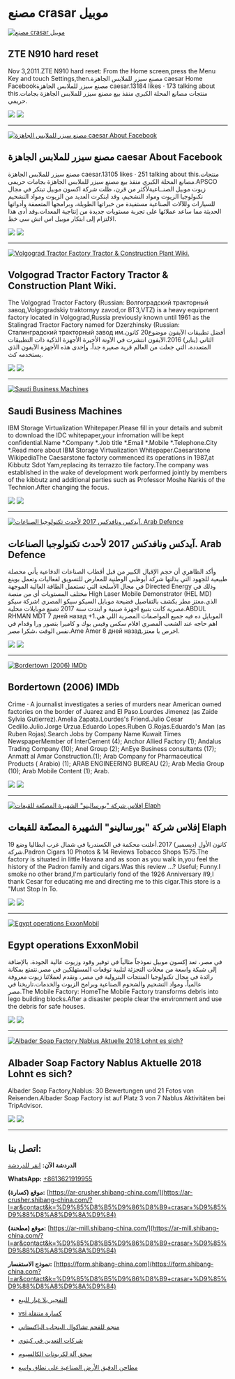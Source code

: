 # مصنع crasar موبيل

<a href="https://swt.shibang-china.com/?l=ar&img&k=%D9%85%D8%B5%D9%86%D8%B9+crasar+%D9%85%D9%88%D8%A8%D9%8A%D9%84" target="_blank">![مصنع crasar موبيل](http://static.shibang-china.com/all-800x300/816.jpg)</a>

## ZTE N910 hard reset
Nov 3,2011.ZTE N910 hard reset: From the Home screen,press the Menu Key and touch Settings,then.مصنع سيزر للملابس الجاهزة caesar Home Facebookمصنع سيزر للملابس الجاهزة caesar.13184 likes · 173 talking about this.منتجات مصانع المحلة الكبري منفذ بيع مصنع سيزر للملابس الجاهزة بجامات حريمي.


<a href="https://whatsapp.shibangsoft.com/WhatsApp.php" target="_blank" title="WhatsApp">![](http://static.shibang-china.com/icon/whatsapp.png)</a> <a href="https://swt.shibang-china.com/?l=ar&icon&k=%D9%85%D8%B5%D9%86%D8%B9+crasar+%D9%85%D9%88%D8%A8%D9%8A%D9%84" target="_blank">![](http://static.shibang-china.com/icon/chat-ar.png)</a>

---

<a href="https://swt.shibang-china.com/?l=ar&img&k=%D9%85%D8%B5%D9%86%D8%B9+crasar+%D9%85%D9%88%D8%A8%D9%8A%D9%84" target="_blank">![مصنع سيزر للملابس الجاهزة caesar About Facebook](http://static.shibang-china.com/all-800x300/338.jpg)</a>

## مصنع سيزر للملابس الجاهزة caesar About Facebook
مصنع سيزر للملابس الجاهزة caesar.13105 likes · 251 talking about this.منتجات مصانع المحلة الكبري منفذ بيع مصنع سيزر للملابس الجاهزة بجامات حريمي.APSCO زيوت موبيل الصنــاعيةلأكثر من قرن، ظلت شركة اكسون موبيل تبتكر في مجال تكنولوجيا الزيوت ومواد التشحيم، وقد ابتكرت العديد من الزيوت ومواد التشحيم للسيارات وللآلات الصناعية مستفيدة من خبراتها الطويلة، وبرامجها المتعمقة وأدواتها الحديثة مما ساعد عملائها على تجربة مستويات جديدة من إنتاجية المعدات.وقد أدى هذا الالتزام إلى ابتكار موبيل اس اتش سي خط.


<a href="https://whatsapp.shibangsoft.com/WhatsApp.php" target="_blank" title="WhatsApp">![](http://static.shibang-china.com/icon/whatsapp.png)</a> <a href="https://swt.shibang-china.com/?l=ar&icon&k=%D9%85%D8%B5%D9%86%D8%B9+crasar+%D9%85%D9%88%D8%A8%D9%8A%D9%84" target="_blank">![](http://static.shibang-china.com/icon/chat-ar.png)</a>

---

<a href="https://swt.shibang-china.com/?l=ar&img&k=%D9%85%D8%B5%D9%86%D8%B9+crasar+%D9%85%D9%88%D8%A8%D9%8A%D9%84" target="_blank">![Volgograd Tractor Factory Tractor &amp; Construction Plant Wiki.](http://static.shibang-china.com/all-800x300/778.jpg)</a>

## Volgograd Tractor Factory Tractor &amp; Construction Plant Wiki.
The Volgograd Tractor Factory (Russian: Волгоградский тракторный завод,Volgogradskiy traktornyy zavod,or ВТЗ,VTZ) is a heavy equipment factory located in Volgograd,Russia previously known until 1961 as the Stalingrad Tractor Factory named for Dzerzhinsky (Russian: Сталинградский тракторный завод им.أفضل تطبيقات الآيفون موضوع20 كانون الثاني (يناير) 2016.الآيفون انتشرت في الآونة الأخيرة الأجهزة الذكية ذات التطبيقات المتعددة، التي جعلت من العالم قرية صغيرة جداً، وإحدى هذه الأجهزة الآيفون الذي يستخدمه كث.


<a href="https://whatsapp.shibangsoft.com/WhatsApp.php" target="_blank" title="WhatsApp">![](http://static.shibang-china.com/icon/whatsapp.png)</a> <a href="https://swt.shibang-china.com/?l=ar&icon&k=%D9%85%D8%B5%D9%86%D8%B9+crasar+%D9%85%D9%88%D8%A8%D9%8A%D9%84" target="_blank">![](http://static.shibang-china.com/icon/chat-ar.png)</a>

---

<a href="https://swt.shibang-china.com/?l=ar&img&k=%D9%85%D8%B5%D9%86%D8%B9+crasar+%D9%85%D9%88%D8%A8%D9%8A%D9%84" target="_blank">![Saudi Business Machines](http://static.shibang-china.com/all-800x300/636.jpg)</a>

## Saudi Business Machines
IBM Storage Virtualization Whitepaper.Please fill in your details and submit to download the IDC whitepaper,your infromation will be kept confidential.Name *.Company *.Job title *.Email *.Mobile *.Telephone.City *.Read more about IBM Storage Virtualization Whitepaper.Caesarstone WikipediaThe Caesarstone factory commenced its operations in 1987,at Kibbutz Sdot Yam,replacing its terrazzo tile factory.The company was established in the wake of development work performed jointly by members of the kibbutz and additional parties such as Professor Moshe Narkis of the Technion.After changing the focus.


<a href="https://whatsapp.shibangsoft.com/WhatsApp.php" target="_blank" title="WhatsApp">![](http://static.shibang-china.com/icon/whatsapp.png)</a> <a href="https://swt.shibang-china.com/?l=ar&icon&k=%D9%85%D8%B5%D9%86%D8%B9+crasar+%D9%85%D9%88%D8%A8%D9%8A%D9%84" target="_blank">![](http://static.shibang-china.com/icon/chat-ar.png)</a>

---

<a href="https://swt.shibang-china.com/?l=ar&img&k=%D9%85%D8%B5%D9%86%D8%B9+crasar+%D9%85%D9%88%D8%A8%D9%8A%D9%84" target="_blank">![آيدكس ونافدكس 2017 لأحدث تكنولوجبا الصناعات. Arab Defence](http://static.shibang-china.com/all-800x300/138.jpg)</a>

## آيدكس ونافدكس 2017 لأحدث تكنولوجبا الصناعات. Arab Defence
وأكد الظاهري أن حجم الإقبال الكبير من قبل أقطاب الصناعات الدفاعية يأتي محصلة طبيعية للجهود التي بذلتها شركة أبوظبي الوطنية للمعارض للتسويق لفعاليات.وتعمل بوينغ في مجال الأسلحة التي تستعمل الطاقة العالية الموجهة Directed Energy وذلك في مختلف المستويات أي من منصة High Laser Mobile Demonstrator (HEL MD) الذي.معتز مطر يكشف بالتفاصيل فضيحة موبايل السيكو سيكو المصري !شركة سيكو مصرية كانت بتبيع اجهزة صينية و ابتدت سنة 2017 تصنع موبايلات محلية.ABDUL RHMAN MDT 7 дней назад +1.الموبايل ده فيه جميع المواصفات المصرية اللي هي اهم حاجه عند الشعب المصري افلام سكس وفيس بوك و كاميرا بتصور ورا وقدام في نفس الوقت ،شكرا مصر.Ame Amer 8 дней назад.اخرص يا معتز.


<a href="https://whatsapp.shibangsoft.com/WhatsApp.php" target="_blank" title="WhatsApp">![](http://static.shibang-china.com/icon/whatsapp.png)</a> <a href="https://swt.shibang-china.com/?l=ar&icon&k=%D9%85%D8%B5%D9%86%D8%B9+crasar+%D9%85%D9%88%D8%A8%D9%8A%D9%84" target="_blank">![](http://static.shibang-china.com/icon/chat-ar.png)</a>

---

<a href="https://swt.shibang-china.com/?l=ar&img&k=%D9%85%D8%B5%D9%86%D8%B9+crasar+%D9%85%D9%88%D8%A8%D9%8A%D9%84" target="_blank">![Bordertown (2006) IMDb](http://static.shibang-china.com/all-800x300/558.jpg)</a>

## Bordertown (2006) IMDb
Crime &middot; A journalist investigates a series of murders near American owned factories on the border of Juarez and El Paso.Lourdes Jimenez (as Zaide Sylvia Gutierrez).Amelia Zapata.Lourdes&#39;s Friend.Julio Cesar Cedillo.Julio.Jorge Urzua.Eduardo Lopes.Ruben G.Rojas.Eduardo&#39;s Man (as Ruben Rojas).Search Jobs by Company Name Kuwait Times NewspaperMember of InterCement (4); Anchor Allied Factory (1); Andalus Trading Company (10); Anel Group (2); AnEye Business consultants (17); Anmatt al Amar Construction.(1); Arab Company for Pharmaceutical Products ( Arabio) (1); ARAB ENGINEERING BUREAU (2); Arab Media Group (10); Arab Mobile Content (1); Arab.


<a href="https://whatsapp.shibangsoft.com/WhatsApp.php" target="_blank" title="WhatsApp">![](http://static.shibang-china.com/icon/whatsapp.png)</a> <a href="https://swt.shibang-china.com/?l=ar&icon&k=%D9%85%D8%B5%D9%86%D8%B9+crasar+%D9%85%D9%88%D8%A8%D9%8A%D9%84" target="_blank">![](http://static.shibang-china.com/icon/chat-ar.png)</a>

---

<a href="https://swt.shibang-china.com/?l=ar&img&k=%D9%85%D8%B5%D9%86%D8%B9+crasar+%D9%85%D9%88%D8%A8%D9%8A%D9%84" target="_blank">![إفلاس شركة &quot;بورسالينو&quot; الشهيرة المصنّعة للقبعات Elaph](http://static.shibang-china.com/all-800x300/793.jpg)</a>

## إفلاس شركة &quot;بورسالينو&quot; الشهيرة المصنّعة للقبعات Elaph
19 كانون الأول (ديسمبر) 2017.أعلنت محكمة في الكسندريا في شمال غرب ايطاليا وضع شركة.Padron Cigars 10 Photos &amp; 14 Reviews Tobacco Shops 1575.The factory is situated in little Havana and as soon as you walk in,you feel the history of the Padron family and cigars.Was this review …? Useful; Funny.I smoke no other brand,I&#39;m particularly fond of the 1926 Anniversary #9,I thank Cesar for educating me and directing me to this cigar.This store is a &quot;Must Stop In To.


<a href="https://whatsapp.shibangsoft.com/WhatsApp.php" target="_blank" title="WhatsApp">![](http://static.shibang-china.com/icon/whatsapp.png)</a> <a href="https://swt.shibang-china.com/?l=ar&icon&k=%D9%85%D8%B5%D9%86%D8%B9+crasar+%D9%85%D9%88%D8%A8%D9%8A%D9%84" target="_blank">![](http://static.shibang-china.com/icon/chat-ar.png)</a>

---

<a href="https://swt.shibang-china.com/?l=ar&img&k=%D9%85%D8%B5%D9%86%D8%B9+crasar+%D9%85%D9%88%D8%A8%D9%8A%D9%84" target="_blank">![Egypt operations ExxonMobil](http://static.shibang-china.com/all-800x300/832.jpg)</a>

## Egypt operations ExxonMobil
في مصر، تعد إكسون موبيل نموذجاً مثالياً في توفير وقود وزيوت عالية الجودة، بالإضافة إلى شبكة واسعة من محلات التجزئة لتلبية توقعات المستهلكين في مصر.نتمتع بمكانة رائدة في مجال تكنولوجيا المنتجات البترولية في مصر، ونقدم لعملائنا زيوت معروفة عالمياً، ومواد التشحيم والشحوم الصناعية وبرامج الزيوت والخدمات.تاريخنا في مصر.The Mobile Factory: HomeThe Mobile Factory transforms debris into lego building blocks.After a disaster people clear the environment and use the debris for safe houses.


<a href="https://whatsapp.shibangsoft.com/WhatsApp.php" target="_blank" title="WhatsApp">![](http://static.shibang-china.com/icon/whatsapp.png)</a> <a href="https://swt.shibang-china.com/?l=ar&icon&k=%D9%85%D8%B5%D9%86%D8%B9+crasar+%D9%85%D9%88%D8%A8%D9%8A%D9%84" target="_blank">![](http://static.shibang-china.com/icon/chat-ar.png)</a>

---

<a href="https://swt.shibang-china.com/?l=ar&img&k=%D9%85%D8%B5%D9%86%D8%B9+crasar+%D9%85%D9%88%D8%A8%D9%8A%D9%84" target="_blank">![Albader Soap Factory Nablus Aktuelle 2018 Lohnt es sich?](http://static.shibang-china.com/all-800x300/605.jpg)</a>

## Albader Soap Factory Nablus Aktuelle 2018 Lohnt es sich?
Albader Soap Factory,Nablus: 30 Bewertungen und 21 Fotos von Reisenden.Albader Soap Factory ist auf Platz 3 von 7 Nablus Aktivitäten bei TripAdvisor.

<a href="https://whatsapp.shibangsoft.com/WhatsApp.php" target="_blank" title="WhatsApp">![](http://static.shibang-china.com/icon/whatsapp.png)</a> <a href="https://swt.shibang-china.com/?l=ar&icon&k=%D9%85%D8%B5%D9%86%D8%B9+crasar+%D9%85%D9%88%D8%A8%D9%8A%D9%84" target="_blank">![](http://static.shibang-china.com/icon/chat-ar.png)</a>

---
## اتصل بنا:

**الدردشة الآن:** [انقر للدردشة](https://swt.shibang-china.com?l=ar&contact&k=%D9%85%D8%B5%D9%86%D8%B9+crasar+%D9%85%D9%88%D8%A8%D9%8A%D9%84)

**WhatsApp:**  [+8613621919955](https://whatsapp.shibangsoft.com/WhatsApp.php)

**موقع (كسارة):** [https://ar-crusher.shibang-china.com/](https://ar-crusher.shibang-china.com/?l=ar&contact&k=%D9%85%D8%B5%D9%86%D8%B9+crasar+%D9%85%D9%88%D8%A8%D9%8A%D9%84)

**موقع (مطحنة):** [https://ar-mill.shibang-china.com/](https://ar-mill.shibang-china.com/?l=ar&contact&k=%D9%85%D8%B5%D9%86%D8%B9+crasar+%D9%85%D9%88%D8%A8%D9%8A%D9%84)

**نموذج الاستفسار:** [https://form.shibang-china.com](https://form.shibang-china.com?l=ar&contact&k=%D9%85%D8%B5%D9%86%D8%B9+crasar+%D9%85%D9%88%D8%A8%D9%8A%D9%84)

* [التفجير بلا غبار للبيع](../26/%D8%A7%D9%84%D8%AA%D9%81%D8%AC%D9%8A%D8%B1%20%D8%A8%D9%84%D8%A7%20%D8%BA%D8%A8%D8%A7%D8%B1%20%D9%84%D9%84%D8%A8%D9%8A%D8%B9.md)

* [vsi كسارة متنقلة](../28/vsi%20%D9%83%D8%B3%D8%A7%D8%B1%D8%A9%20%D9%85%D8%AA%D9%86%D9%82%D9%84%D8%A9.md)

* [منجم للفحم تشاكوال البنجاب الباكستاني](../29/%D9%85%D9%86%D8%AC%D9%85%20%D9%84%D9%84%D9%81%D8%AD%D9%85%20%D8%AA%D8%B4%D8%A7%D9%83%D9%88%D8%A7%D9%84%20%D8%A7%D9%84%D8%A8%D9%86%D8%AC%D8%A7%D8%A8%20%D8%A7%D9%84%D8%A8%D8%A7%D9%83%D8%B3%D8%AA%D8%A7%D9%86%D9%8A.md)

* [شركات التعدين في كيتوي](../26/%D8%B4%D8%B1%D9%83%D8%A7%D8%AA%20%D8%A7%D9%84%D8%AA%D8%B9%D8%AF%D9%8A%D9%86%20%D9%81%D9%8A%20%D9%83%D9%8A%D8%AA%D9%88%D9%8A.md)

* [سحق آلة لكربونات الكالسيوم](../30/%D8%B3%D8%AD%D9%82%20%D8%A2%D9%84%D8%A9%20%D9%84%D9%83%D8%B1%D8%A8%D9%88%D9%86%D8%A7%D8%AA%20%D8%A7%D9%84%D9%83%D8%A7%D9%84%D8%B3%D9%8A%D9%88%D9%85.md)

* [مطاحن الدقيق الأرض الصناعية على نطاق واسع](../29/%D9%85%D8%B7%D8%A7%D8%AD%D9%86%20%D8%A7%D9%84%D8%AF%D9%82%D9%8A%D9%82%20%D8%A7%D9%84%D8%A3%D8%B1%D8%B6%20%D8%A7%D9%84%D8%B5%D9%86%D8%A7%D8%B9%D9%8A%D8%A9%20%D8%B9%D9%84%D9%89%20%D9%86%D8%B7%D8%A7%D9%82%20%D9%88%D8%A7%D8%B3%D8%B9.md)